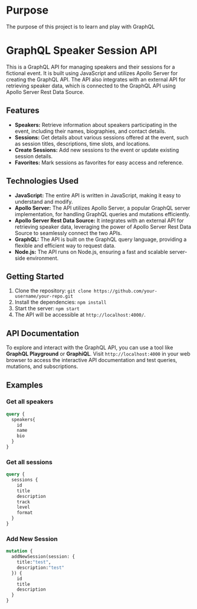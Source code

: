 # Purpose
The purpose of this project is to learn and play with GraphQL

# GraphQL Speaker Session API

This is a GraphQL API for managing speakers and their sessions for a fictional event. It is built using JavaScript and utilizes Apollo Server for creating the GraphQL API. The API also integrates with an external API for retrieving speaker data, which is connected to the GraphQL API using Apollo Server Rest Data Source.

## Features

- **Speakers:** Retrieve information about speakers participating in the event, including their names, biographies, and contact details.
- **Sessions:** Get details about various sessions offered at the event, such as session titles, descriptions, time slots, and locations.
- **Create Sessions:** Add new sessions to the event or update existing session details.
- **Favorites:** Mark sessions as favorites for easy access and reference.

## Technologies Used

- **JavaScript:** The entire API is written in JavaScript, making it easy to understand and modify.
- **Apollo Server:** The API utilizes Apollo Server, a popular GraphQL server implementation, for handling GraphQL queries and mutations efficiently.
- **Apollo Server Rest Data Source:** It integrates with an external API for retrieving speaker data, leveraging the power of Apollo Server Rest Data Source to seamlessly connect the two APIs.
- **GraphQL:** The API is built on the GraphQL query language, providing a flexible and efficient way to request data.
- **Node.js:** The API runs on Node.js, ensuring a fast and scalable server-side environment.

## Getting Started

1. Clone the repository: `git clone https://github.com/your-username/your-repo.git`
2. Install the dependencies: `npm install`
3. Start the server: `npm start`
4. The API will be accessible at `http://localhost:4000/`.

## API Documentation

To explore and interact with the GraphQL API, you can use a tool like **GraphQL Playground** or **GraphiQL**. Visit `http://localhost:4000` in your web browser to access the interactive API documentation and test queries, mutations, and subscriptions.

## Examples

### Get all speakers

```graphql
query {
  speakers{
    id
    name
    bio
  }
}
```

### Get all sessions
```graphql
query {
  sessions {
    id
    title
    description
    track
    level
    format
  }
}
```

### Add New Session 

```graphql
mutation {
  addNewSession(session: {
    title:"test",
    description:"test"
  }) {
    id
    title
    description
  }
}
```
